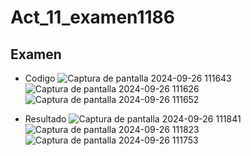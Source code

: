 # Act_11_examen1186

## Examen
- Codigo
  ![Captura de pantalla 2024-09-26 111643](https://github.com/user-attachments/assets/7f354a99-e6f2-4e03-a212-c4d6248f6a19)
![Captura de pantalla 2024-09-26 111626](https://github.com/user-attachments/assets/79ac4765-fd23-434a-9784-b32dcee92d20)
![Captura de pantalla 2024-09-26 111652](https://github.com/user-attachments/assets/5baafff6-8e2c-4b24-b187-36b7318b1bd8)

- Resultado
 ![Captura de pantalla 2024-09-26 111841](https://github.com/user-attachments/assets/8fc56373-dcd8-411c-aa38-6a300f38867f)
![Captura de pantalla 2024-09-26 111823](https://github.com/user-attachments/assets/92825d56-50d5-4ece-96ca-12713ae781f3)
![Captura de pantalla 2024-09-26 111753](https://github.com/user-attachments/assets/3e39f76c-9698-48d4-bd30-ae8c7c82fa16)

